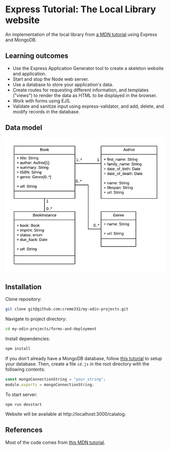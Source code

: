 # Express Tutorial: The Local Library website

An implementation of the local library from [a MDN tutorial](https://developer.mozilla.org/en-US/docs/Learn/Server-side/Express_Nodejs/Tutorial_local_library_website) using Express and MongoDB.

## Learning outcomes

- Use the Express Application Generator tool to create a skeleton website and application.
- Start and stop the Node web server.
- Use a database to store your application's data.
- Create routes for requesting different information, and templates ("views") to render the data as HTML to be displayed in the browser.
- Work with forms using EJS.
- Validate and sanitize input using express-validator, and add, delete, and modify records in the database.

## Data model

![Class diagram](image.png)

## Installation

Clone repository:

```bash
git clone git@github.com:creme332/my-odin-projects.git
```

Navigate to project directory:

```bash
cd my-odin-projects/forms-and-deployment
```

Install dependencies:

```bash
npm install
```

If you don't already have a MongoDB database, follow [this tutorial](https://developer.mozilla.org/en-US/docs/Learn/Server-side/Express_Nodejs/mongoose#setting_up_the_mongodb_database) to setup your database. Then, create a file `id.js` in the root directory with the following contents:

```js
const mongoConnectionString = "your_string";
module.exports = mongoConnectionString;
```

To start server:

```
npm run devstart
```

Website will be available at http://localhost:3000/catalog.

## References

Most of the code comes from [this MDN tutorial](https://developer.mozilla.org/en-US/docs/Learn/Server-side/Express_Nodejs/Tutorial_local_library_website).
